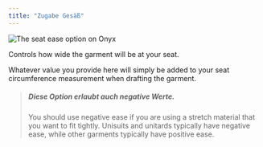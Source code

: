 ```yaml
---
title: "Zugabe Gesäß"
---
```


![The seat ease option on Onyx](seatease.svg)

Controls how wide the garment will be at your seat.

Whatever value you provide here will simply be added to your seat circumference measurement when drafting the garment.

> ##### Diese Option erlaubt auch negative Werte.
> 
> You should use negative ease if you are using a stretch material that you want to fit tightly. Unisuits and unitards typically have negative ease, while other garments typically have positive ease.




